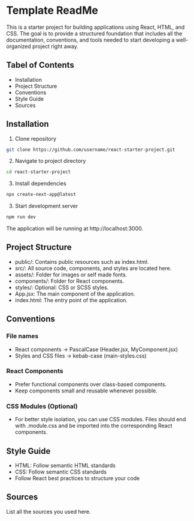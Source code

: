 # Template ReadMe

This is a starter project for building applications using React, HTML, and CSS. The goal is to provide a structured foundation that includes all the documentation, conventions, and tools needed to start developing a well-organized project right away.

## Tabel of Contents

- Installation
- Project Structure
- Conventions
- Style Guide
- Sources

## Installation

1. Clone repository
```bash
git clone https://github.com/username/react-starter-project.git
```
2. Navigate to project directory
```bash
cd react-starter-project
```
3. Install dependencies
```bash
npx create-next-app@latest
```
3. Start development server
```bash
npm run dev
```
The application will be running at http://localhost:3000.

## Project Structure

- public/: Contains public resources such as index.html.
- src/: All source code, components, and styles are located here.
- assets/: Folder for images or self made fonts.
- components/: Folder for React components.
- styles/: Optional: CSS or SCSS styles.
- App.jsx: The main component of the application.
- index.html: The entry point of the application.

## Conventions

### File names
- React components -> PascalCase (Header.jsx, MyComponent.jsx)
- Styles and CSS files -> kebab-case (main-styles.css)
### React Components
- Prefer functional components over class-based components.
- Keep components small and reusable whenever possible.
### CSS Modules (Optional)
- For better style isolation, you can use CSS modules. Files should end with .module.css and be imported into the corresponding React components.
  
## Style Guide 
- HTML: Follow semantic HTML standards
- CSS: Follow semantic CSS standards
- Follow React best practices to structure your code

## Sources
List all the sources you used here.
